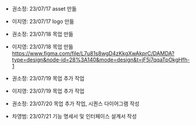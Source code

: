 -   권소정: 23/07/17 asset 만듦
-   이지영: 23/07/17 logo 만듦

-   권소정: 23/07/18 목업 만듦
-   이지영: 23/07/18 목업 만듦
    https://www.figma.com/file/L7u81s8wgD4zKkgXwAkprC/DAMDA?type=design&node-id=28%3A140&mode=design&t=jF5j7qqaTpOkgHfh-1

-   권소정: 23/07/19 목업 추가 작업
-   이지영: 23/07/19 목업 추가 작업

-   권소정: 23/07/20 목업 추가 작업, 시퀀스 다이어그램 작성
-   차영범: 23/07/21 기능 명세서 및 인터페이스 설계서 작성
